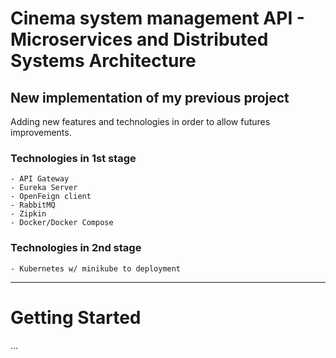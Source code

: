 # Cinema system management API - Microservices and Distributed Systems Architecture

## New implementation of my previous project

Adding new features and technologies in order to allow futures improvements. 

### Technologies in 1st stage

    - API Gateway
    - Eureka Server
    - OpenFeign client
    - RabbitMQ
    - Zipkin
    - Docker/Docker Compose

### Technologies in 2nd stage

    - Kubernetes w/ minikube to deployment

----

# Getting Started

...